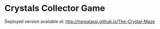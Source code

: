 # Crystals Collector Game 
Deployed version available at: http://harpalassi.github.io/The-Crystal-Maze
